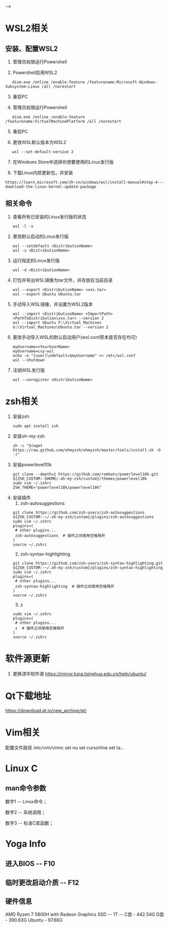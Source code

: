 
-->
# WSL2相关
## 安装、配置WSL2
1. 管理员权限运行Powershell

2. Powershell启用WSL2
```
   dism.exe /online /enable-feature /featurename:Microsoft-Windows-Subsystem-Linux /all /norestart
```
3. 重启PC

4. 管理员权限运行Powershell
```
   dism.exe /online /enable-feature /featurename:VirtualMachinePlatform /all /norestart
```
5. 重启PC

6. 更改WSL默认版本为WSL2
```
   wsl --set-default-version 2
```
7. 在Windows Store中选择你想要使用的Linux发行版

8. 下载Linux内核更新包，并安装
```
https://learn.microsoft.com/zh-cn/windows/wsl/install-manual#step-4---download-the-linux-kernel-update-package
```

## 相关命令

1. 查看所有已安装的Linux发行版的状态
   ```
   wsl -l -v
   ```
2. 更改默认启动的Linux发行版
   ```
   wsl --setdefault <DistributionName>
   wsl -s <DistributionName>
   ```
3. 运行指定的Linux发行版
   ```
   wsl -d <DistributionName>
   ```
4. 打包并导出WSL镜像为tar文件，并存放在当前目录
   ```
   wsl --export <DistributionName> <xxx.tar>
   wsl --export Ubuntu Ubuntu.tar
   ```
5. 手动导入WSL镜像，并设置为WSL2版本
   ```
   wsl --import <DistributionName> <ImportPath> <PathToDistribution\xxx.tar> --version 2
   wsl --import Ubuntu F:\Virtual_Machines G:\Virtual_Machines\Ubuntu.tar --version 2
   ```
6. 更改手动导入WSL的默认启动用户(wsl.conf原本是否存在均可)
   ```
   myUsername=<YourUserName>
   myUsername=csy-wsl
   echo -e "[user]\ndefault=$myUsername" >> /etc/wsl.conf
   wsl --shutdown
   ```
7. 注销WSL发行版
   ```
   wsl --unregister <DistributionName>
   ```

# zsh相关
1. 安装zsh
   ```
   sudo apt install zsh
   ```
2. 安装oh-my-zsh
   ```
   sh -c "$(wget https://raw.github.com/ohmyzsh/ohmyzsh/master/tools/install.sh -O -)"
   ```
3. 安装powerlevel10k
   ```
   git clone --depth=1 https://github.com/romkatv/powerlevel10k.git ${ZSH_CUSTOM:-$HOME/.oh-my-zsh/custom}/themes/powerlevel10k
   sudo vim ~/.zshrc
   ZSH_THEME="powerlevel10k/powerlevel10k"
   ```
4. 安装插件
   1. zsh-autosuggestions
   ```
   git clone https://github.com/zsh-users/zsh-autosuggestions ${ZSH_CUSTOM:-~/.oh-my-zsh/custom}/plugins/zsh-autosuggestions
   sudo vim ~/.zshrc
   plugins=(
    # other plugins...
    zsh-autosuggestions  # 插件之间使用空格隔开
   )
   source ~/.zshrc
   ```
   2. zsh-syntax-highlighting
   ```
   git clone https://github.com/zsh-users/zsh-syntax-highlighting.git ${ZSH_CUSTOM:-~/.oh-my-zsh/custom}/plugins/zsh-syntax-highlighting 
   sudo vim ~/.zshrc
   plugins=(
    # other plugins...
    zsh-syntax-highlighting  # 插件之间使用空格隔开
   )
   source ~/.zshrc
   ```
   3. z
   ```
   sudo vim ~/.zshrc
   plugins=(
    # other plugins...
    z  # 插件之间使用空格隔开
   )
   source ~/.zshrc
   ```

# 软件源更新
1. 更换清华软件源
   https://mirror.tuna.tsinghua.edu.cn/help/ubuntu/


# Qt下载地址
   https://download.qt.io/new_archive/qt/


# Vim相关
 配置文件路径 /etc/vim/vimrc
 set nu
 set cursorline
 set ta...


# Linux C 

## man命令参数
   数字1 -- Linux命令；

   数字2 -- 系统调用；

   数字3 -- 标准C库函数；


# Yoga Info
## 进入BIOS -- F10

## 临时更改启动介质 -- F12

## 硬件信息
AMD Ryzen 7 5800H with Radeon Graphics
SSD -- 1T -- C盘 - 442.54G D盘 - 390.63G Ubuntu - 97.66G
